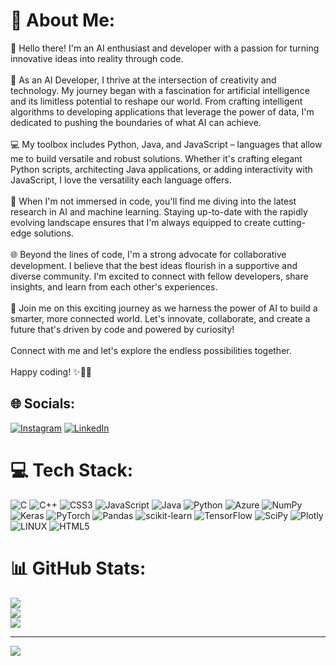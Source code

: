 # 💫 About Me:
👋 Hello there! I'm an AI enthusiast and developer with a passion for turning innovative ideas into reality through code.<br><br>🌟 As an AI Developer, I thrive at the intersection of creativity and technology. My journey began with a fascination for artificial intelligence and its limitless potential to reshape our world. From crafting intelligent algorithms to developing applications that leverage the power of data, I'm dedicated to pushing the boundaries of what AI can achieve.<br><br>💻 My toolbox includes Python, Java, and JavaScript – languages that allow me to build versatile and robust solutions. Whether it's crafting elegant Python scripts, architecting Java applications, or adding interactivity with JavaScript, I love the versatility each language offers.<br><br>🧠 When I'm not immersed in code, you'll find me diving into the latest research in AI and machine learning. Staying up-to-date with the rapidly evolving landscape ensures that I'm always equipped to create cutting-edge solutions.<br><br>🌐 Beyond the lines of code, I'm a strong advocate for collaborative development. I believe that the best ideas flourish in a supportive and diverse community. I'm excited to connect with fellow developers, share insights, and learn from each other's experiences.<br><br>🚀 Join me on this exciting journey as we harness the power of AI to build a smarter, more connected world. Let's innovate, collaborate, and create a future that's driven by code and powered by curiosity!<br><br>Connect with me and let's explore the endless possibilities together.<br><br>Happy coding! ✨🤖🚀


## 🌐 Socials:
[![Instagram](https://img.shields.io/badge/Instagram-%23E4405F.svg?logo=Instagram&logoColor=white)](https://instagram.com/https://www.instagram.com/ritesh_yennuwar/) [![LinkedIn](https://img.shields.io/badge/LinkedIn-%230077B5.svg?logo=linkedin&logoColor=white)](https://linkedin.com/in/riteshyennuwar/) 

# 💻 Tech Stack:
![C](https://img.shields.io/badge/c-%2300599C.svg?style=for-the-badge&logo=c&logoColor=white) ![C++](https://img.shields.io/badge/c++-%2300599C.svg?style=for-the-badge&logo=c%2B%2B&logoColor=white) ![CSS3](https://img.shields.io/badge/css3-%231572B6.svg?style=for-the-badge&logo=css3&logoColor=white) ![JavaScript](https://img.shields.io/badge/javascript-%23323330.svg?style=for-the-badge&logo=javascript&logoColor=%23F7DF1E) ![Java](https://img.shields.io/badge/java-%23ED8B00.svg?style=for-the-badge&logo=java&logoColor=white) ![Python](https://img.shields.io/badge/python-3670A0?style=for-the-badge&logo=python&logoColor=ffdd54) ![Azure](https://img.shields.io/badge/azure-%230072C6.svg?style=for-the-badge&logo=azure-devops&logoColor=white) ![NumPy](https://img.shields.io/badge/numpy-%23013243.svg?style=for-the-badge&logo=numpy&logoColor=white) ![Keras](https://img.shields.io/badge/Keras-%23D00000.svg?style=for-the-badge&logo=Keras&logoColor=white) ![PyTorch](https://img.shields.io/badge/PyTorch-%23EE4C2C.svg?style=for-the-badge&logo=PyTorch&logoColor=white) ![Pandas](https://img.shields.io/badge/pandas-%23150458.svg?style=for-the-badge&logo=pandas&logoColor=white) ![scikit-learn](https://img.shields.io/badge/scikit--learn-%23F7931E.svg?style=for-the-badge&logo=scikit-learn&logoColor=white) ![TensorFlow](https://img.shields.io/badge/TensorFlow-%23FF6F00.svg?style=for-the-badge&logo=TensorFlow&logoColor=white) ![SciPy](https://img.shields.io/badge/SciPy-%230C55A5.svg?style=for-the-badge&logo=scipy&logoColor=%white) ![Plotly](https://img.shields.io/badge/Plotly-%233F4F75.svg?style=for-the-badge&logo=plotly&logoColor=white) ![LINUX](https://img.shields.io/badge/Linux-FCC624?style=for-the-badge&logo=linux&logoColor=black) ![HTML5](https://img.shields.io/badge/html5-%23E34F26.svg?style=for-the-badge&logo=html5&logoColor=white)
# 📊 GitHub Stats:
![](https://github-readme-stats.vercel.app/api?username=RiteshYennuwar&theme=dark&hide_border=false&include_all_commits=false&count_private=false)<br/>
![](https://github-readme-streak-stats.herokuapp.com/?user=RiteshYennuwar&theme=dark&hide_border=false)<br/>
![](https://github-readme-stats.vercel.app/api/top-langs/?username=RiteshYennuwar&theme=dark&hide_border=false&include_all_commits=false&count_private=false&layout=compact)

---
[![](https://visitcount.itsvg.in/api?id=RiteshYennuwar&icon=0&color=0)](https://visitcount.itsvg.in)

<!-- Proudly created with GPRM ( https://gprm.itsvg.in ) -->
